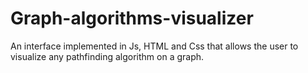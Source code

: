 # Graph-algorithms-visualizer
An interface implemented in Js, HTML and Css that allows the user to visualize any pathfinding algorithm on a graph. 
